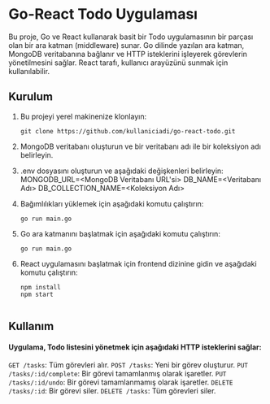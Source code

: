 # Go-React Todo Uygulaması

Bu proje, Go ve React kullanarak basit bir Todo uygulamasının bir parçası olan bir ara katman (middleware) sunar. Go dilinde yazılan ara katman, MongoDB veritabanına bağlanır ve HTTP isteklerini işleyerek görevlerin yönetilmesini sağlar. React tarafı, kullanıcı arayüzünü sunmak için kullanılabilir.

## Kurulum

1. Bu projeyi yerel makinenize klonlayın:

   ```shell
   git clone https://github.com/kullaniciadi/go-react-todo.git

2. MongoDB veritabanı oluşturun ve bir veritabanı adı ile bir koleksiyon adı belirleyin.

3. .env dosyasını oluşturun ve aşağıdaki değişkenleri belirleyin:
   MONGODB_URL=<MongoDB Veritabanı URL'si>
   DB_NAME=<Veritabanı Adı>
   DB_COLLECTION_NAME=<Koleksiyon Adı>

4. Bağımlılıkları yüklemek için aşağıdaki komutu çalıştırın:
    ```shell
   go run main.go

5. Go ara katmanını başlatmak için aşağıdaki komutu çalıştırın:
      ```shell
      go run main.go

6. React uygulamasını başlatmak için frontend dizinine gidin ve aşağıdaki komutu çalıştırın:
   ```shell
   npm install
   npm start


## Kullanım
#### Uygulama, Todo listesini yönetmek için aşağıdaki HTTP isteklerini sağlar:

`GET /tasks`: Tüm görevleri alır.
`POST /tasks`: Yeni bir görev oluşturur.
`PUT /tasks/:id/complete`: Bir görevi tamamlanmış olarak işaretler.
`PUT /tasks/:id/undo`: Bir görevi tamamlanmamış olarak işaretler.
`DELETE /tasks/:id`: Bir görevi siler.
`DELETE /tasks`: Tüm görevleri siler.
